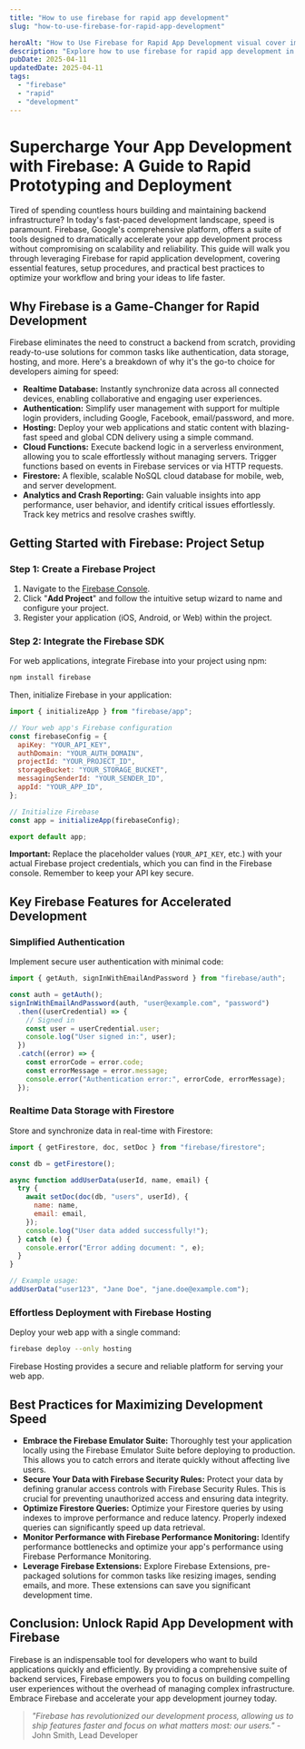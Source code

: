```yaml
---
title: "How to use firebase for rapid app development"
slug: "how-to-use-firebase-for-rapid-app-development"

heroAlt: "How to Use Firebase for Rapid App Development visual cover image"
description: "Explore how to use firebase for rapid app development in this detailed guide, offering insights, strategies, and practical tips to enhance your understanding and application of the topic."
pubDate: 2025-04-11
updatedDate: 2025-04-11
tags:
  - "firebase"
  - "rapid"
  - "development"
---
```


# Supercharge Your App Development with Firebase: A Guide to Rapid Prototyping and Deployment

Tired of spending countless hours building and maintaining backend infrastructure? In today's fast-paced development landscape, speed is paramount. Firebase, Google's comprehensive platform, offers a suite of tools designed to dramatically accelerate your app development process without compromising on scalability and reliability. This guide will walk you through leveraging Firebase for rapid application development, covering essential features, setup procedures, and practical best practices to optimize your workflow and bring your ideas to life faster.

## Why Firebase is a Game-Changer for Rapid Development

Firebase eliminates the need to construct a backend from scratch, providing ready-to-use solutions for common tasks like authentication, data storage, hosting, and more. Here's a breakdown of why it's the go-to choice for developers aiming for speed:

- **Realtime Database:** Instantly synchronize data across all connected devices, enabling collaborative and engaging user experiences.
- **Authentication:** Simplify user management with support for multiple login providers, including Google, Facebook, email/password, and more.
- **Hosting:** Deploy your web applications and static content with blazing-fast speed and global CDN delivery using a simple command.
- **Cloud Functions:** Execute backend logic in a serverless environment, allowing you to scale effortlessly without managing servers. Trigger functions based on events in Firebase services or via HTTP requests.
- **Firestore:** A flexible, scalable NoSQL cloud database for mobile, web, and server development.
- **Analytics and Crash Reporting:** Gain valuable insights into app performance, user behavior, and identify critical issues effortlessly. Track key metrics and resolve crashes swiftly.

## Getting Started with Firebase: Project Setup

### Step 1: Create a Firebase Project

1.  Navigate to the [Firebase Console](https://console.firebase.google.com/).
2.  Click "**Add Project**" and follow the intuitive setup wizard to name and configure your project.
3.  Register your application (iOS, Android, or Web) within the project.

### Step 2: Integrate the Firebase SDK

For web applications, integrate Firebase into your project using npm:

```bash
npm install firebase
```

Then, initialize Firebase in your application:

```javascript
import { initializeApp } from "firebase/app";

// Your web app's Firebase configuration
const firebaseConfig = {
  apiKey: "YOUR_API_KEY",
  authDomain: "YOUR_AUTH_DOMAIN",
  projectId: "YOUR_PROJECT_ID",
  storageBucket: "YOUR_STORAGE_BUCKET",
  messagingSenderId: "YOUR_SENDER_ID",
  appId: "YOUR_APP_ID",
};

// Initialize Firebase
const app = initializeApp(firebaseConfig);

export default app;
```

**Important:** Replace the placeholder values (`YOUR_API_KEY`, etc.) with your actual Firebase project credentials, which you can find in the Firebase console. Remember to keep your API key secure.

## Key Firebase Features for Accelerated Development

### Simplified Authentication

Implement secure user authentication with minimal code:

```javascript
import { getAuth, signInWithEmailAndPassword } from "firebase/auth";

const auth = getAuth();
signInWithEmailAndPassword(auth, "user@example.com", "password")
  .then((userCredential) => {
    // Signed in
    const user = userCredential.user;
    console.log("User signed in:", user);
  })
  .catch((error) => {
    const errorCode = error.code;
    const errorMessage = error.message;
    console.error("Authentication error:", errorCode, errorMessage);
  });
```

### Realtime Data Storage with Firestore

Store and synchronize data in real-time with Firestore:

```javascript
import { getFirestore, doc, setDoc } from "firebase/firestore";

const db = getFirestore();

async function addUserData(userId, name, email) {
  try {
    await setDoc(doc(db, "users", userId), {
      name: name,
      email: email,
    });
    console.log("User data added successfully!");
  } catch (e) {
    console.error("Error adding document: ", e);
  }
}

// Example usage:
addUserData("user123", "Jane Doe", "jane.doe@example.com");
```

### Effortless Deployment with Firebase Hosting

Deploy your web app with a single command:

```bash
firebase deploy --only hosting
```

Firebase Hosting provides a secure and reliable platform for serving your web app.

## Best Practices for Maximizing Development Speed

- **Embrace the Firebase Emulator Suite:** Thoroughly test your application locally using the Firebase Emulator Suite before deploying to production. This allows you to catch errors and iterate quickly without affecting live users.
- **Secure Your Data with Firebase Security Rules:** Protect your data by defining granular access controls with Firebase Security Rules. This is crucial for preventing unauthorized access and ensuring data integrity.
- **Optimize Firestore Queries:** Optimize your Firestore queries by using indexes to improve performance and reduce latency. Properly indexed queries can significantly speed up data retrieval.
- **Monitor Performance with Firebase Performance Monitoring:** Identify performance bottlenecks and optimize your app's performance using Firebase Performance Monitoring.
- **Leverage Firebase Extensions:** Explore Firebase Extensions, pre-packaged solutions for common tasks like resizing images, sending emails, and more. These extensions can save you significant development time.

## Conclusion: Unlock Rapid App Development with Firebase

Firebase is an indispensable tool for developers who want to build applications quickly and efficiently. By providing a comprehensive suite of backend services, Firebase empowers you to focus on building compelling user experiences without the overhead of managing complex infrastructure. Embrace Firebase and accelerate your app development journey today.

> _"Firebase has revolutionized our development process, allowing us to ship features faster and focus on what matters most: our users."_ - John Smith, Lead Developer
